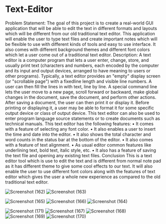 # Text-Editor
Problem Statement:
The goal of this project is to create a real-world GUI application that will be
able to edit the text in different formats and layouts which will be different
from our old traditional text editor. This application will enable the user to
type text files and create important notes which will be flexible to use with
different kinds of tools and easy to use interface. It also comes with different
background themes and different font colors which let a user come out of a
traditional text editor.
Description:
A text editor is a computer program that lets a user enter, change, store, and usually
print text (characters and numbers, each encoded by the computer and its input and
output devices, arranged to have meaning to users or other programs). Typically, a
text editor provides an "empty" display screen (or "scrollable page") with a fixedline length and visible line numbers. A user can then fill the lines in with text, line
by line. A special command line lets the user move to a new page, scroll forward or
backward, make global changes in the document, save the document, and perform
other actions. After saving a document, the user can then print it or display it.
Before printing or displaying it, a user may be able to format it for some specific
output device or class of output device. This text editor can also be used to enter
program language source statements or to create documents such as technical
manuals. This text editor has the following features:
• It comes with a feature of selecting any font color.
• It also enables a user to insert the time and date into the editor.
• It also shows the total character and word counts in the status bar at the bottom
of the editor.
• It also comes with a feature of text alignment.
• As usual editor common features like underlining text, bold text, italic style,
etc.
• It also has a feature of saving the text file and opening any existing text files.
Conclusion
This is a text editor tool which is use to edit the text and is different
from normal note pad as it has different theme to give some cool effects
to our text.
It will also enable the user to use different font colors along with the
features of text editor which gives the user a whole new experience as
compared to the old traditional text editor.


![Screenshot (162)](https://user-images.githubusercontent.com/99782520/219855641-b89f8636-476d-4703-b7c0-18fedabe4598.png)
![Screenshot (163)](https://user-images.githubusercontent.com/99782520/219855653-efcc076b-6c46-4f4c-bb0f-d2fe4e403317.png)

![Screenshot (165)](https://user-images.githubusercontent.com/99782520/219855674-907231a4-372f-4541-bb2d-ff962d627b1f.png)
![Screenshot (166)](https://user-images.githubusercontent.com/99782520/219855676-9ed6eed6-239a-4427-a3d0-a5003b48acf2.png)
![Screenshot (164)](https://user-images.githubusercontent.com/99782520/219855677-73618877-b1a7-463e-af06-f135e802191a.png)


![Screenshot (171)](https://user-images.githubusercontent.com/99782520/219855687-b65cc4c0-1f1e-42f3-a9ee-51d33dfd2d73.png)
![Screenshot (167)](https://user-images.githubusercontent.com/99782520/219855689-5cbd0196-765b-4c76-8b0b-68ef4a39d97c.png)
![Screenshot (168)](https://user-images.githubusercontent.com/99782520/219855690-0cbffa61-181e-45de-bd0f-b6a40d62321b.png)
![Screenshot (169)](https://user-images.githubusercontent.com/99782520/219855691-dcf9dd6a-9a08-44ee-9fac-8a0526dbab2e.png)
![Screenshot (170)](https://user-images.githubusercontent.com/99782520/219855692-5adf846f-9ec7-442b-aa74-3695c3f6ca45.png)

